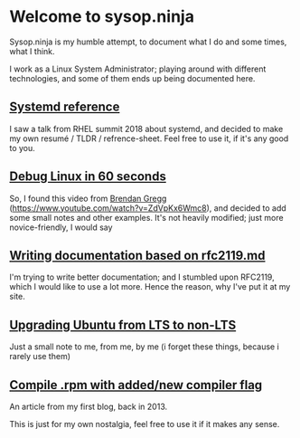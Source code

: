 # Welcome to sysop.ninja


Sysop.ninja is my humble attempt, to document what I do and some times, what I think. 

I work as a Linux System Administrator; playing around with different technologies, and some of them ends up being documented here. 


## [Systemd reference](systemd.md)

I saw a talk from RHEL summit 2018 about systemd, and decided to make my own resumé / TLDR / refrence-sheet. 
Feel free to use it, if it's any good to you.

## [Debug Linux in 60 seconds](60s_debug.md)

So, I found this video from [Brendan Gregg](http://www.brendangregg.com/) (https://www.youtube.com/watch?v=ZdVpKx6Wmc8), and decided to add some small notes and other examples. It's not heavily modified; just more novice-friendly, I would say 

## [Writing documentation based on rfc2119.md](rfc2119.md)

I'm trying to write better documentation; and I stumbled upon RFC2119, which I would like to use a lot more. 
Hence the reason, why I've put it at my site.

## [Upgrading Ubuntu from LTS to non-LTS](ubuntu_lts_upgrade.md) 

Just a small note to me, from me, by me (i forget these things, because i rarely use them)

## [Compile .rpm with added/new compiler flag](squid3_rpm.md)

An article from my first blog, back in 2013. 

This is just for my own nostalgia, feel free to use it if it makes any sense. 
